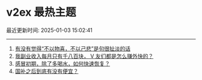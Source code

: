 # v2ex 最热主题

最近更新时间: 2025-01-03 15:02:41

--- 
1. [有没有觉得“不以物喜，不以己悲”是句很扯淡的话](https://www.v2ex.com/t/1102171) 
2. [我副业收入每月只有千八百块， V 友们都是怎么赚外快的？](https://www.v2ex.com/t/1102168) 
3. [感冒初期，除了多喝水，如何快速恢复？](https://www.v2ex.com/t/1102176) 
4. [国补之后到底有没有便宜？](https://www.v2ex.com/t/1102189) 
